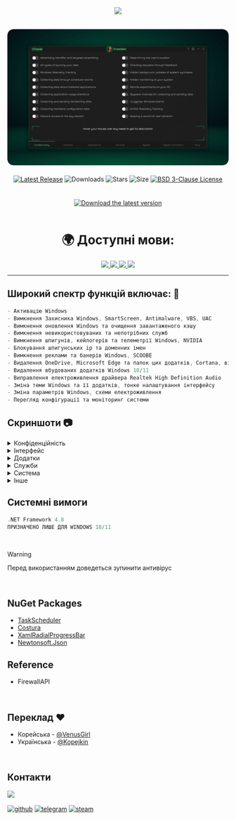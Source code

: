<div align="center">
<img  src="https://github.com/user-attachments/assets/ada62635-5392-45ff-94b1-40c76532141f"/><br/><br/> 

<img src="https://github.com/Greedeks/GTweak/blob/main/.github/Preview.gif"/><br/>

<div align="center" style="margin: 20px 0; text-align: center;">
 
[![Latest Release](https://img.shields.io/github/v/release/Greedeks/GTweak?style=for-the-badge&color=179962)](https://github.com/Greedeks/GTweak/releases/latest)
![Downloads](https://img.shields.io/github/downloads/Greedeks/GTweak/total.svg?style=for-the-badge&color=1982a5)
![Stars](https://img.shields.io/github/stars/greedeks/gtweak?style=for-the-badge&color=179962)
![Size](https://img.shields.io/github/repo-size/greedeks/gtweak?style=for-the-badge&color=1982a5)
[![BSD 3-Clause License](https://img.shields.io/badge/License-BSD%203--Clause-yellow.svg?style=for-the-badge&color=179962)](https://github.com/Greedeks/GTweak/blob/main/LICENSE)
</div>

<br/><a href="https://github.com/Greedeks/GTweak/releases/latest/download/gtweak.exe"><img src="https://github.com/user-attachments/assets/0c2f2947-6d63-46b3-9933-8e72a8b45ed3" width="260" height="68" alt="Download the latest version"></a><br/><br/>

<!-- language --> 
<div align="center">
  <h1>🌍 Доступні мови:</h1>
  <a href="https://github.com/Greedeks/GTweak/blob/main/README.md">
    <img src="https://hatscripts.github.io/circle-flags/flags/us.svg" width="40">
  </a>
  <a href="https://github.com/Greedeks/GTweak/blob/main/README-ko.md">
    <img src="https://hatscripts.github.io/circle-flags/flags/kr.svg" width="40">
  </a>
  <a href="https://github.com/Greedeks/GTweak/blob/main/README-ru.md">
    <img src="https://hatscripts.github.io/circle-flags/flags/ru.svg" width="40">
  </a>
  <a href="https://github.com/Greedeks/GTweak/blob/main/README-uk.md">
    <img src="https://hatscripts.github.io/circle-flags/flags/ua.svg" width="40">
  </a>
</div>
</div>

---
<h2> Широкий спектр функцій включає: 🔩</h2>

```c#
- Активацію Windows
- Вимкнення Захисника Windows, SmartScreen, Antimalware, VBS, UAC 
- Вимкнення оновлення Windows та очищення завантаженого кэшу
- Вимкнення невикористовуваних та непотрібних служб 
- Вимкнення шпигунів, кейлогерів та телеметрії Windows, NVIDIA
- Блокування шпигунських ip та доменних імен
- Вимкнення реклами та банерів Windows, SCOOBE
- Видалення OneDrive, Microsoft Edge та папок цих додатків, Cortana, віджетів
- Видалення вбудованих додатків Windows 10/11
- Виправлення електроживлення драйвера Realtek High Definition Audio
- Зміна теми Windows та її додатків, тонке налаштування інтерфейсу
- Зміна параметрів Windows, схеми електроживлення
- Перегляд конфігурації та моніторинг системи
```


<h2> Скриншоти 📷</h2>
<details>
  <summary> Конфіденційність </summary>
  <img src="https://github.com/Greedeks/GTweak/blob/main/.github/uk/Confidentiality.png"/>
</details>
<details>
  <summary> Інтерфейс </summary>
  <img src="https://github.com/Greedeks/GTweak/blob/main/.github/uk/Interface.png"/>
</details>
<details>
  <summary> Додатки </summary>
  <img src="https://github.com/Greedeks/GTweak/blob/main/.github/uk/Applications.png"/>
</details>
<details>
  <summary> Служби </summary>
  <img src="https://github.com/Greedeks/GTweak/blob/main/.github/uk/Services.png"/>
</details>
<details>
  <summary> Система </summary>
  <img src="https://github.com/Greedeks/GTweak/blob/main/.github/uk/System.png"/>
</details>
<details>
  <summary> Інше </summary>
  <img src="https://github.com/Greedeks/GTweak/blob/main/.github/uk/More.png"/>
</details>


<h2> Системні вимоги</h2>

```c++
.NET Framework 4.8
ПРИЗНАЧЕНО ЛИШЕ ДЛЯ WINDOWS 10/11
```
</br>

> [!WARNING]  
> Перед використанням доведеться зупинити антивірус

</br>

## NuGet Packages
- [TaskScheduler](https://www.nuget.org/packages/TaskScheduler/)
- [Costura](https://github.com/Fody/Costura)
- [XamlRadialProgressBar](https://www.nuget.org/packages/XamlRadialProgressBar)
- [Newtonsoft.Json](https://www.nuget.org/packages/Newtonsoft.Json/13.0.2-beta1)

## Reference
- FirewallAPI

</br>

## Переклад ❤️ 
- Корейська - [@VenusGirl](https://github.com/VenusGirl)
- Українська - [@Kopejkin](https://github.com/Kopejkin)

</br>

## Контакти
<img src="https://avatars.githubusercontent.com/u/82948926?s=400&u=66ddd72b29af1ac8b262281b183da6d191c5a71d&v=4" width="100px;"/>

[![github](https://img.shields.io/badge/Github-gray?style=for-the-badge&logo=github&logoColor=white)](https://github.com/Greedeks)
[![telegram](https://img.shields.io/badge/Telegram-1DA1F2?style=for-the-badge&logo=telegram&logoColor=white)](https://t.me/Greedeks)
[![steam](https://img.shields.io/badge/STEAM-042430?style=for-the-badge&logo=steam&logoColor=white)](https://steamcommunity.com/id/greedeks/)
